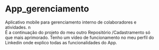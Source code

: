 # App_gerenciamento
 Aplicativo mobile para gerenciamento interno de colaboradores e atividades. n\
 É a continuação do projeto do meu outro Repositório /Cadastramento só que mais aprimorado. 
 Tenho um vídeo de funcionamento no meu perfil do Linkedin onde explico todas as funcionalidades do App.
